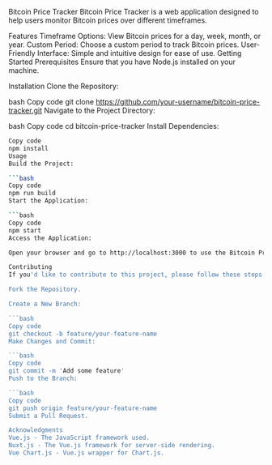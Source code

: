 Bitcoin Price Tracker
Bitcoin Price Tracker is a web application designed to help users monitor Bitcoin prices over different timeframes.

Features
Timeframe Options: View Bitcoin prices for a day, week, month, or year.
Custom Period: Choose a custom period to track Bitcoin prices.
User-Friendly Interface: Simple and intuitive design for ease of use.
Getting Started
Prerequisites
Ensure that you have Node.js installed on your machine.

Installation
Clone the Repository:

bash
Copy code
git clone https://github.com/your-username/bitcoin-price-tracker.git
Navigate to the Project Directory:

bash
Copy code
cd bitcoin-price-tracker
Install Dependencies:

```bash
Copy code
npm install
Usage
Build the Project:

```bash
Copy code
npm run build
Start the Application:

```bash
Copy code
npm start
Access the Application:

Open your browser and go to http://localhost:3000 to use the Bitcoin Price Tracker.

Contributing
If you'd like to contribute to this project, please follow these steps:

Fork the Repository.

Create a New Branch:

```bash
Copy code
git checkout -b feature/your-feature-name
Make Changes and Commit:

```bash
Copy code
git commit -m 'Add some feature'
Push to the Branch:

```bash
Copy code
git push origin feature/your-feature-name
Submit a Pull Request.

Acknowledgments
Vue.js - The JavaScript framework used.
Nuxt.js - The Vue.js framework for server-side rendering.
Vue Chart.js - Vue.js wrapper for Chart.js.
